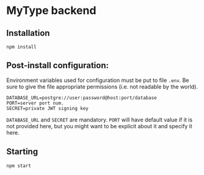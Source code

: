# MyType backend

## Installation
    npm install

## Post-install configuration:

Environment variables used for configuration must be put to file `.env`. Be sure to give
the file appropriate permissions (i.e. not readable by the world).


```
DATABASE_URL=postgre://user:password@host:port/database
PORT=server port num.
SECRET=private JWT signing key
```

`DATABASE_URL` and `SECRET` are mandatory.
`PORT` will have default value if it is not provided here, but you might want
to be explicit about it and specify it here.

## Starting
`npm start`
